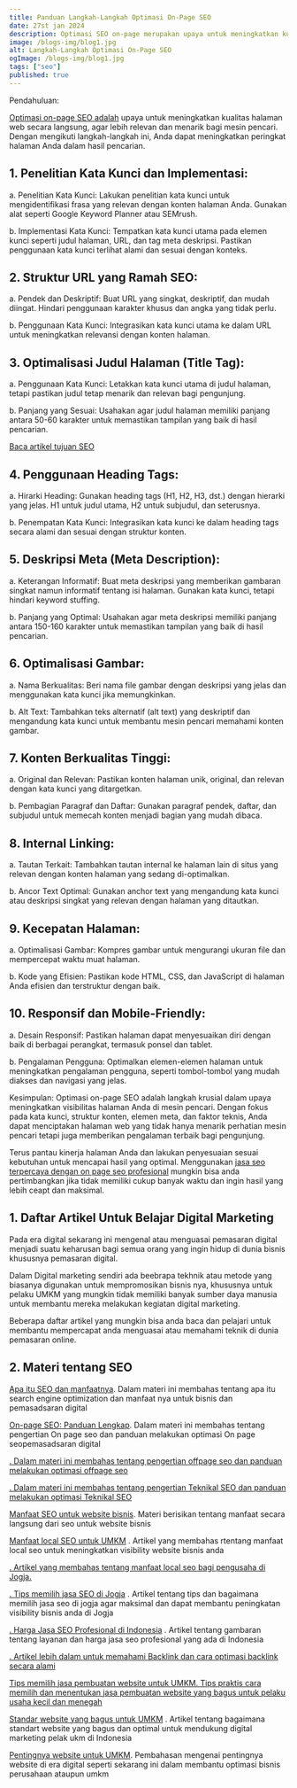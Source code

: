 ```yaml
---
title: Panduan Langkah-Langkah Optimasi On-Page SEO
date: 27st jan 2024
description: Optimasi SEO on-page merupakan upaya untuk meningkatkan kualitas halaman web secara langsung, agar lebih relevan dan menarik bagi mesin pencari.
image: /blogs-img/blog1.jpg
alt: Langkah-Langkah Optimasi On-Page SEO
ogImage: /blogs-img/blog1.jpg
tags: ["seo"]
published: true
---
```


Pendahuluan:

<a target="_blank" rel="dofollow" href="https://roofel.com/blog/apa-itu-onpage-seo-dan-checklist-didalam-onpage-seo"> Optimasi on-page SEO adalah</a> upaya untuk meningkatkan kualitas halaman web secara langsung, agar lebih relevan dan menarik bagi mesin pencari. Dengan mengikuti langkah-langkah ini, Anda dapat meningkatkan peringkat halaman Anda dalam hasil pencarian.

## 1. Penelitian Kata Kunci dan Implementasi:

a. Penelitian Kata Kunci:
Lakukan penelitian kata kunci untuk mengidentifikasi frasa yang relevan dengan konten halaman Anda. Gunakan alat seperti Google Keyword Planner atau SEMrush.

b. Implementasi Kata Kunci:
Tempatkan kata kunci utama pada elemen kunci seperti judul halaman, URL, dan tag meta deskripsi. Pastikan penggunaan kata kunci terlihat alami dan sesuai dengan konteks.

## 2. Struktur URL yang Ramah SEO:

a. Pendek dan Deskriptif:
Buat URL yang singkat, deskriptif, dan mudah diingat. Hindari penggunaan karakter khusus dan angka yang tidak perlu.

b. Penggunaan Kata Kunci:
Integrasikan kata kunci utama ke dalam URL untuk meningkatkan relevansi dengan konten halaman.

## 3. Optimalisasi Judul Halaman (Title Tag):

a. Penggunaan Kata Kunci:
Letakkan kata kunci utama di judul halaman, tetapi pastikan judul tetap menarik dan relevan bagi pengunjung.

b. Panjang yang Sesuai:
Usahakan agar judul halaman memiliki panjang antara 50-60 karakter untuk memastikan tampilan yang baik di hasil pencarian.

[Baca artikel tujuan SEO](/blogs/tujuan-seo)

## 4. Penggunaan Heading Tags:

a. Hirarki Heading:
Gunakan heading tags (H1, H2, H3, dst.) dengan hierarki yang jelas. H1 untuk judul utama, H2 untuk subjudul, dan seterusnya.

b. Penempatan Kata Kunci:
Integrasikan kata kunci ke dalam heading tags secara alami dan sesuai dengan struktur konten.

## 5. Deskripsi Meta (Meta Description):

a. Keterangan Informatif:
Buat meta deskripsi yang memberikan gambaran singkat namun informatif tentang isi halaman. Gunakan kata kunci, tetapi hindari keyword stuffing.

b. Panjang yang Optimal:
Usahakan agar meta deskripsi memiliki panjang antara 150-160 karakter untuk memastikan tampilan yang baik di hasil pencarian.

## 6. Optimalisasi Gambar:

a. Nama Berkualitas:
Beri nama file gambar dengan deskripsi yang jelas dan menggunakan kata kunci jika memungkinkan.

b. Alt Text:
Tambahkan teks alternatif (alt text) yang deskriptif dan mengandung kata kunci untuk membantu mesin pencari memahami konten gambar.

## 7. Konten Berkualitas Tinggi:

a. Original dan Relevan:
Pastikan konten halaman unik, original, dan relevan dengan kata kunci yang ditargetkan.

b. Pembagian Paragraf dan Daftar:
Gunakan paragraf pendek, daftar, dan subjudul untuk memecah konten menjadi bagian yang mudah dibaca.

## 8. Internal Linking:

a. Tautan Terkait:
Tambahkan tautan internal ke halaman lain di situs yang relevan dengan konten halaman yang sedang di-optimalkan.

b. Ancor Text Optimal:
Gunakan anchor text yang mengandung kata kunci atau deskripsi singkat yang relevan dengan halaman yang ditautkan.

## 9. Kecepatan Halaman:

a. Optimalisasi Gambar:
Kompres gambar untuk mengurangi ukuran file dan mempercepat waktu muat halaman.

b. Kode yang Efisien:
Pastikan kode HTML, CSS, dan JavaScript di halaman Anda efisien dan terstruktur dengan baik.

## 10. Responsif dan Mobile-Friendly:

a. Desain Responsif:
Pastikan halaman dapat menyesuaikan diri dengan baik di berbagai perangkat, termasuk ponsel dan tablet.

b. Pengalaman Pengguna:
Optimalkan elemen-elemen halaman untuk meningkatkan pengalaman pengguna, seperti tombol-tombol yang mudah diakses dan navigasi yang jelas.

Kesimpulan:
Optimasi on-page SEO adalah langkah krusial dalam upaya meningkatkan visibilitas halaman Anda di mesin pencari. Dengan fokus pada kata kunci, struktur konten, elemen meta, dan faktor teknis, Anda dapat menciptakan halaman web yang tidak hanya menarik perhatian mesin pencari tetapi juga memberikan pengalaman terbaik bagi pengunjung.

Terus pantau kinerja halaman Anda dan lakukan penyesuaian sesuai kebutuhan untuk mencapai hasil yang optimal. Menggunakan <a target="_blank" rel="dofollow" href="https://roofel.com/jasa-seo">jasa seo terpercaya dengan on page seo profesional</a> mungkin bisa anda pertimbangkan jika tidak memiliki cukup banyak waktu dan ingin hasil yang lebih ceapt dan maksimal.


## 1. Daftar Artikel Untuk Belajar Digital Marketing

Pada era digital sekarang ini mengenal atau menguasai pemasaran digital menjadi suatu keharusan bagi semua orang yang ingin hidup di dunia bisnis khususnya pemasaran digital.

Dalam Digital marketing sendiri ada beebrapa tekhnik atau metode yang biasanya digunakan untuk mempromosikan bisnis nya, khususnya untuk pelaku UMKM yang mungkin tidak memiliki banyak sumber daya manusia untuk membantu mereka melakukan kegiatan digital marketing.

Beberapa daftar artikel yang mungkin bisa anda baca dan pelajari untuk membantu mempercapat anda menguasai atau memahami teknik di dunia pemasaran online.

## 2. Materi tentang SEO

<a target="_blank" rel="dofollow" href="https://roofelwebseocorner.wixsite.com/seowebjogja/post/apa-itu-seo-dan-manfaatnya">Apa itu SEO dan manfaatnya</a>. Dalam materi ini membahas tentang apa itu search engine optimization dan manfaat nya untuk bisnis dan pemasadsaran digital

<a target="_blank" rel="dofollow" href="https://roofelwebseocorner.wixsite.com/seowebjogja/post/optimalisasi-seo-on-page-panduan-lengkap">On-page SEO: Panduan Lengkap</a>. Dalam materi ini membahas tentang pengertian On page seo dan panduan melakukan optimasi On page seopemasadsaran digital

<a target="_blank" rel="dofollow" href="https://roofelwebseocorner.wixsite.com/seowebjogja/post/mengenal-lebih-dekat-apa-itu-seo-off-page-dan-cara-optimasinya">. Dalam materi ini membahas tentang pengertian offpage seo dan panduan melakukan optimasi offpage seo

<a target="_blank" rel="dofollow" href="https://roofelwebseocorner.wixsite.com/seowebjogja/post/pentingnya-teknikal-seo-dalam-optimasi-website">. Dalam materi ini membahas tentang pengertian Teknikal SEO dan panduan melakukan optimasi Teknikal SEO

<a target="_blank" rel="dofollow" href="https://roofelseocorner.wixsite.com/roofelwebseo/post/pentingnya-seo-untuk-website-bisnis">Manfaat SEO untuk website bisnis</a>. Materi berisikan tentang manfaat secara langsung dari seo untuk website bisnis

<a target="_blank" rel="dofollow" href="https://roofelseocorner.wixsite.com/roofelwebseo/post/the-benefits-of-local-seo-for-small-businesses">Manfaat local SEO untuk UMKM</a> . Artikel yang membahas rtentang manfaat local seo untuk meningkatkan visibility website bisnis anda

<a target="_blank" rel="dofollow" href="https://roofelseocorner.wixsite.com/roofelwebseo/post/the-benefits-of-local-seo-for-small-businesses">. Artikel yang membahas tentang manfaat local seo bagi pengusaha di Jogja.

<a target="_blank" rel="dofollow" href="https://roofelwebseocorner.wixsite.com/seowebjogja/post/tips-memilih-jasa-seo-di-jogja">. Tips memilih jasa SEO di Jogja</a> . Artikel tentang tips dan bagaimana memilih jasa seo di jogja agar maksimal dan dapat membantu peningkatan visibility bisnis anda di Jogja

<a target="_blank" rel="dofollow" href="https://roofelwebseocorner.wixsite.com/seowebjogja/post/harga-jasa-seo-profesional-di-indonesia-gambaran-dan-penghitungan-biaya">. Harga Jasa SEO Profesional di Indonesia</a> . Artikel tentang gambaran tentang layanan dan harga jasa seo profesional yang ada di Indonesia

<a target="_blank" rel="dofollow" href="https://roofelwebseocorner.wixsite.com/seowebjogja/post/memahami-backlink-dan-tips-optimasi-seo-off-page-dengan-backlink">. Artikel lebih dalam untuk memahami Backlink dan cara optimasi backlink secara alami

<a target="_blank" rel="dofollow" href="https://roofelseocorner.wixsite.com/roofelwebseo/post/cara-memilih-jasa-pembuatan-website-yang-tepat-untuk-umkm">Tips memilih jasa pembuatan website untuk UMKM. Tips praktis cara memilih dan menentukan jasa pembuatan website yang bagus untuk pelaku usaha kecil dan menegah

<a target="_blank" rel="dofollow" href="https://roofelseocorner.wixsite.com/roofelwebseo/post/standar-website-yang-bagus-untuk-umkm">Standar website yang bagus untuk UMKM</a> . Artikel tentang bagaimana standart website yang bagus dan optimal untuk mendukung digital marketing pelak ukm di Indonesia

<a target="_blank" rel="dofollow" href="https://roofelseocorner.wixsite.com/roofelwebseo/post/kenapa-umkm-membutuhkan-website">Pentingnya website untuk UMKM</a>. Pembahasan mengenai pentingnya website di era digital seperti sekarang ini dalam membantu optimasi bisnis perusahaan ataupun umkm
